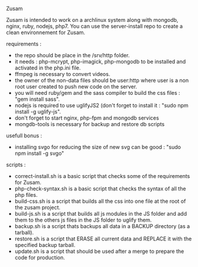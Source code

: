 Zusam

Zusam is intended to work on a archlinux system along with mongodb, nginx, ruby, nodejs, php7.
You can use the server-install repo to create a clean environnement for Zusam.

requirements :
- the repo should be place in the /srv/http folder.
- it needs : php-mcrypt, php-imagick, php-mongodb to be installed and activated in the php.ini file.
- ffmpeg is necessary to convert videos.
- the owner of the non-data files should be user:http where user is a non root user created to push new code on the server.
- you will need ruby/gem and the sass compiler to build the css files : "gem install sass".
- nodejs is required to use uglifyJS2 (don't forget to install it : "sudo npm install -g uglify-js".
- don't forget to start nginx, php-fpm and mongodb services
- mongdb-tools is necessary for backup and restore db scripts

usefull bonus :
- installing svgo for reducing the size of new svg can be good : "sudo npm install -g svgo"

scripts :
- correct-install.sh is a basic script that checks some of the requirements for Zusam.
- php-check-syntax.sh is a basic script that checks the syntax of all the php files.
- build-css.sh is a script that builds all the css into one file at the root of the zusam project.
- build-js.sh is a script that builds all js modules in the JS folder and add them to the others js files in the JS folder to uglify them.
- backup.sh is a script thats backups all data in a BACKUP directory (as a tarball).
- restore.sh is a script that ERASE all current data and REPLACE it with the specified backup tarball.
- update.sh is a script that should be used after a merge to prepare the code for production.
